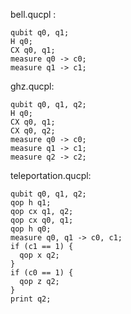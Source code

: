 
bell.qucpl :
```
qubit q0, q1;
H q0;
CX q0, q1;
measure q0 -> c0;
measure q1 -> c1;
```

ghz.qucpl:
```
qubit q0, q1, q2;
H q0;
CX q0, q1;
CX q0, q2;
measure q0 -> c0;
measure q1 -> c1;
measure q2 -> c2;
```

teleportation.qucpl:
```
qubit q0, q1, q2;
qop h q1;
qop cx q1, q2;
qop cx q0, q1;
qop h q0;
measure q0, q1 -> c0, c1;
if (c1 == 1) {
  qop x q2;
}
if (c0 == 1) {
  qop z q2;
}
print q2;
```